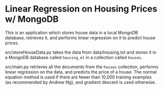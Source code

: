 # Linear Regression on Housing Prices w/ MongoDB

This is an application which stores house data in a local MongoDB database, retrieves it, and performs linear
 regression on it to predict house prices.
 
src/storeHouseData.py takes the data from data/housing.txt and stores it in a MongoDB database called `housing_ml` in
 a collection called `houses`.

src/main.py retrieves all the documents from the `houses` collection, performs linear regression on the data, and
 predicts the price of a house. The normal equation method is used if there are fewer than 10,000 training examples (as
  recommended by Andrew Ng), and gradient descent is used otherwise.